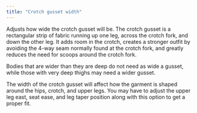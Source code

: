 ```yaml
---
title: "Crotch gusset width"
---
```


Adjusts how wide the crotch gusset will be. The crotch gusset is a rectangular strip of fabric running up one leg, across the crotch fork, and down the other leg. It adds room in the crotch, creates a stronger outfit by avoiding the 4-way seam normally found at the crotch fork, and greatly reduces the need for scoops around the crotch fork.

Bodies that are wider than they are deep do not need as wide a gusset, while those with very deep thighs may need a wider gusset.

The width of the crotch gusset will affect how the garment is shaped around the hips, crotch, and upper legs. You may have to adjust the upper leg east, seat ease, and leg taper position along with this option to get a proper fit.
